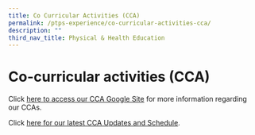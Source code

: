 ```yaml
---
title: Co Curricular Activities (CCA)
permalink: /ptps-experience/co-curricular-activities-cca/
description: ""
third_nav_title: Physical & Health Education
---
```



# Co-curricular activities (CCA)


Click [here to access our CCA Google Site](https://sites.google.com/moe.edu.sg/ptpscca/home) for more information regarding our CCAs.  
  
Click [here for our latest CCA Updates and Schedule](https://docs.google.com/spreadsheets/d/e/2PACX-1vTNNsckOs_6Et0wlUg06EjQwvTrE3WGFubY85oz4EFg5Dy_ILTMcV0nycDn17AMcAQLf4yz3-Uqo-Oq/pubhtml).